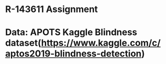 # R-143611 Assignment

# Data: APOTS Kaggle Blindness dataset(https://www.kaggle.com/c/aptos2019-blindness-detection)      
